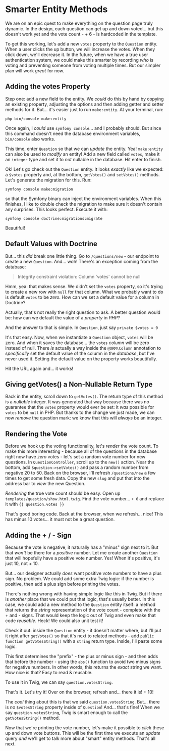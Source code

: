 # Smarter Entity Methods

We are on an epic quest to make everything on the question page truly dynamic.
In the design, each question can get up and down voted... but this doesn't work
yet and the vote count - + 6 - is hardcoded in the template.

To get this working, let's add a new `votes` property to the `Question` entity.
When a user clicks the up button, we will increase the votes. When they click
down, we'll decrease it. In the future, when we have a true user authentication
system, we could make this smarter by recording *who* is voting and preventing
someone from voting multiple times. But our simpler plan will work *great* for
now.

## Adding the votes Property

Step one: add a new field to the entity. We *could* do this by hand by copying
an existing property, adjusting the options and then adding getter and setter
methods for it. But... it's easier just to run `make:entity`. At your terminal,
run:

```terminal
php bin/console make:entity
```

Once again, I *could* use `symfony console`... and I probably should. But since
this command doesn't need the database environment variables, `bin/console` also
works.

This time, enter `Question` so that we can *update* the entity. Yea! `make:entity`
can also be used to *modify* an entity! Add a new field called `votes`, make it
an `integer` type and set it to *not* nullable in the database. Hit enter to finish.

Ok! Let's go check out the `Question` entity. It looks *exactly* like we expected:
a `$votes` property and, at the bottom, `getVotes()` and `setVotes()` methods.
Let's generate the migration for this. Run:

```terminal
symfony console make:migration
```

so that the Symfony binary can inject the environment variables. When this finishes,
I like to double check the migration to make sure it doesn't contain any surprises.
This looks perfect. Execute it with:

```terminal
symfony console doctrine:migrations:migrate
```

Beautiful!

## Default Values with Doctrine

But... this *did* break one little thing. Go to `/questions/new` - our endpoint
to create a new `Question`. And... woh! There's an exception coming from the database:

> Integrity constraint violation: Column 'votes' cannot be null

Hmm, yea: that makes sense. We didn't set the `votes` property, so it's trying
to create a new row with `null` for that column. What we probably want to do is
default `votes` to be *zero*. How can we set a default value for a column in
Doctrine?

Actually, that's not really the right question to ask. A better question
would be: how can we default the value of a *property* in *PHP*?

And the answer to that is simple. In `Question`, just say `private $votes = 0`

It's that easy. Now, when we instantiate a `Question` object, `votes` will be zero.
And when it saves the database... the `votes` *column* will be zero instead of null.
There *is* actually a way inside the `@ORM\Column` annotation to *specifically*
set the default value of the column in the *database*, but I've never used it.
Setting the default value on the property works beautifully.

Hit the URL again and... it works!

## Giving getVotes() a Non-Nullable Return Type

Back in the entity, scroll down to `getVotes()`. The return type of this method
is a *nullable* integer. It was generated that way because there was no guarantee
that the `votes` property would ever be set: it *was* possible for `votes` to
be `null` in PHP. But thanks to the change we just made, we can now *remove*
the question mark: we know that this will *always* be an integer.

## Rendering the Vote

Before we hook up the voting functionality, let's *render* the vote count.
To make this more interesting - because all of the questions in the database right
now have *zero* votes - let's set a random vote number for new questions. In
`QuestionController`, scroll up to the `new()` action. Near the bottom, add
`$question->setVotes()` and pass a random number from negative 20 to 50.
Back on the browser, I'll refresh `/questions/new` a few times to get some fresh
data. Copy the new `slug` and put that into the address bar to *view* the new Question.

*Rendering* the true vote count should be easy. Open up
`templates/question/show.html.twig`. Find the vote number... `+ 6` and replace it
with `{{ question.votes }}`

That's good boring code. Back at the browser, when we refresh... nice! This has
minus 10 votes... it must not be a great question.

## Adding the + / - Sign

Because the vote is negative, it naturally has a "minus" sign next to it.
But that *won't* be there for a *positive* number. Let me create another
`Question` that will hopefully have a positive vote number. Yes! When it's
positive, it's just 10, not + 10.

But... our designer actually *does* want positive vote numbers to have a plus sign.
No problem. We could add some extra Twig logic: if the number is positive,
then add a plus sign before printing the votes.

There's nothing wrong with having simple logic like this in Twig. But if there is
*another* place that we could put that logic, that's usually better. In this case,
we could add a new method to the `Question` entity itself: a method that returns
the *string* representation of the vote count - complete with the + and - signs.
That would keep the logic out of Twig and even make that code *reusable*. Heck!
We could also unit test it!

Check it out: inside the `Question` entity - it doesn't matter where, but I'll put
it right after `getVotes()` so that it's next to related methods - add
`public function getVotesString()` with a `string` return type. Inside, I'll paste
some logic.

This first determines the "prefix" - the plus or minus sign - and then adds
that before the number - using the `abs()` function to avoid two minus signs
for negative numbers. In other words, this returns the *exact* string we want.
How nice is that? Easy to read & reusable.

To use it in Twig, we can say `question.votesString`.

That's it. Let's try it! Over on the browser, refresh and... there it is! + 10!

The *cool* thing about this is that we said `question.votesString`. But... there
is *no* `$votesString` property inside of `Question`! And... that's fine! When we
say `question.votesString`, Twig is smart enough to call the `getVotesString()`
method.

Now that we're printing the vote number, let's make it possible to *click* these
up and down vote buttons. This will be the first time we execute an *update*
query *and* we'll get to talk more about "smart" entity methods. That's all next.
